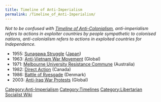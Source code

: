 ```yaml
---
title: Timeline of Anti-Imperialism
permalink: /Timeline_of_Anti-Imperialism/
---
```


*Not to be confused with [Timeline of
Anti-Colonialism](Timeline_of_Anti-Colonialism "wikilink"),
anti-imperialism refers to actions in exploiter countries by people
sympathetic to colonised nations, anti-colonialism refers to actions in
exploited countries for Independence.*

- 1955: [Sunagawa Struggle](Sunagawa_Struggle_(Japan) "wikilink")
  ([Japan](Japan "wikilink"))
- 1963: [Anti-Vietnam War
  Movement](Anti-Vietnam_War_Movement "wikilink") (Global)
- 1971: [Melbourne University Resistance
  Commune](Melbourne_University_Resistance_Commune "wikilink")
  (Australia)
- 1982: [Direct Action](Direct_Action_(Canada) "wikilink") (Canada)
- 1986: [Battle of Ryesgade](Battle_of_Ryesgade "wikilink") (Denmark)
- 2003: [Anti-Iraq War Protests](Anti-Iraq_War_Protests "wikilink")
  (Global)

[Category:Anti-Imperialism](Category:Anti-Imperialism "wikilink")
[Category:Timelines](Category:Timelines "wikilink")
[Category:Libertarian Socialist
Wiki](Category:Libertarian_Socialist_Wiki "wikilink")